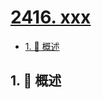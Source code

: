 # [2416. xxx](https://github.com/Tdahuyou/TNotes.leetcode/tree/main/notes/2416.%20xxx)

<!-- region:toc -->

- [1. 📝 概述](#1--概述)

<!-- endregion:toc -->

## 1. 📝 概述
